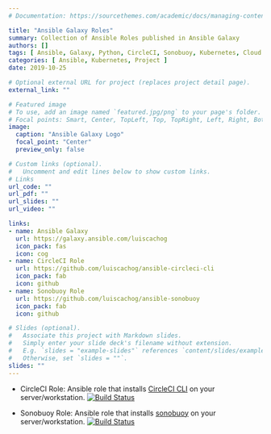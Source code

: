 ```yaml
---
# Documentation: https://sourcethemes.com/academic/docs/managing-content/

title: "Ansible Galaxy Roles"
summary: Collection of Ansible Roles published in Ansible Galaxy
authors: []
tags: [ Ansible, Galaxy, Python, CircleCI, Sonobuoy, Kubernetes, Cloud Native, Open-Source]
categories: [ Ansible, Kubernetes, Project ]
date: 2019-10-25

# Optional external URL for project (replaces project detail page).
external_link: ""

# Featured image
# To use, add an image named `featured.jpg/png` to your page's folder.
# Focal points: Smart, Center, TopLeft, Top, TopRight, Left, Right, BottomLeft, Bottom, BottomRight.
image:
  caption: "Ansible Galaxy Logo"
  focal_point: "Center"
  preview_only: false

# Custom links (optional).
#   Uncomment and edit lines below to show custom links.
# Links
url_code: ""
url_pdf: ""
url_slides: ""
url_video: ""

links:
- name: Ansible Galaxy
  url: https://galaxy.ansible.com/luiscachog
  icon_pack: fas
  icon: cog
- name: CircleCI Role
  url: https://github.com/luiscachog/ansible-circleci-cli
  icon_pack: fab
  icon: github
- name: Sonobuoy Role
  url: https://github.com/luiscachog/ansible-sonobuoy
  icon_pack: fab
  icon: github

# Slides (optional).
#   Associate this project with Markdown slides.
#   Simply enter your slide deck's filename without extension.
#   E.g. `slides = "example-slides"` references `content/slides/example-slides.md`.
#   Otherwise, set `slides = ""`.
slides: ""
---
```


- CircleCI Role: Ansible role that installs [CircleCI CLI](https://circleci-public.github.io/circleci-cli/) on your server/workstation. [![Build Status](https://app.travis-ci.com/luiscachog/ansible-circleci-cli.svg?branch=master)](https://app.travis-ci.com/github/luiscachog/ansible-circleci-cli)

- Sonobuoy Role: Ansible role that installs [sonobuoy](https://sonobuoy.io/) on your server/workstation. [![Build Status](https://app.travis-ci.com/luiscachog/ansible-sonobuoy.svg?branch=master)](https://app.travis-ci.com/github/luiscachog/ansible-sonobuoy)
